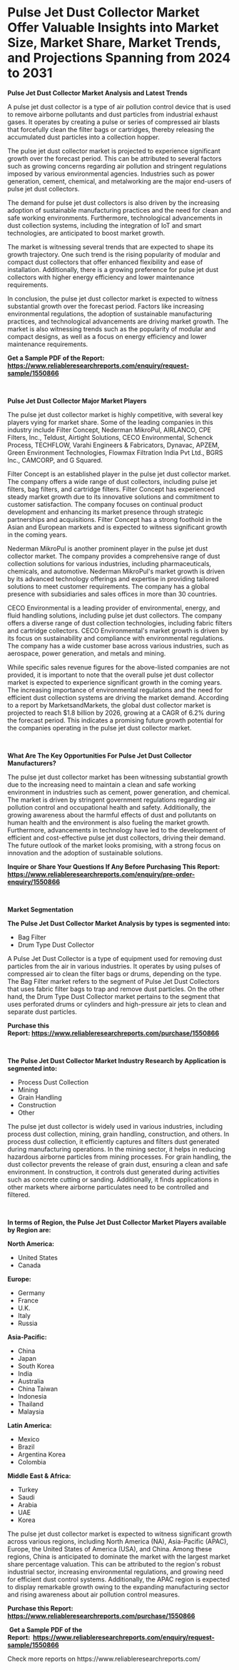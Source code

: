 <p><h1>Pulse Jet Dust Collector Market Offer Valuable Insights into Market Size, Market Share, Market Trends, and Projections Spanning from 2024 to 2031</h1></p><p><strong>Pulse Jet Dust Collector Market Analysis and Latest Trends</strong></p>
<p><p>A pulse jet dust collector is a type of air pollution control device that is used to remove airborne pollutants and dust particles from industrial exhaust gases. It operates by creating a pulse or series of compressed air blasts that forcefully clean the filter bags or cartridges, thereby releasing the accumulated dust particles into a collection hopper.</p><p>The pulse jet dust collector market is projected to experience significant growth over the forecast period. This can be attributed to several factors such as growing concerns regarding air pollution and stringent regulations imposed by various environmental agencies. Industries such as power generation, cement, chemical, and metalworking are the major end-users of pulse jet dust collectors.</p><p>The demand for pulse jet dust collectors is also driven by the increasing adoption of sustainable manufacturing practices and the need for clean and safe working environments. Furthermore, technological advancements in dust collection systems, including the integration of IoT and smart technologies, are anticipated to boost market growth.</p><p>The market is witnessing several trends that are expected to shape its growth trajectory. One such trend is the rising popularity of modular and compact dust collectors that offer enhanced flexibility and ease of installation. Additionally, there is a growing preference for pulse jet dust collectors with higher energy efficiency and lower maintenance requirements.</p><p>In conclusion, the pulse jet dust collector market is expected to witness substantial growth over the forecast period. Factors like increasing environmental regulations, the adoption of sustainable manufacturing practices, and technological advancements are driving market growth. The market is also witnessing trends such as the popularity of modular and compact designs, as well as a focus on energy efficiency and lower maintenance requirements.</p></p>
<p><strong>Get a Sample PDF of the Report:&nbsp; <a href="https://www.reliableresearchreports.com/enquiry/request-sample/1550866">https://www.reliableresearchreports.com/enquiry/request-sample/1550866</a></strong></p>
<p>&nbsp;</p>
<p><strong>Pulse Jet Dust Collector Major Market Players</strong></p>
<p><p>The pulse jet dust collector market is highly competitive, with several key players vying for market share. Some of the leading companies in this industry include Filter Concept, Nederman MikroPul, AIRLANCO, CPE Filters, Inc., Teldust, Airtight Solutions, CECO Environmental, Schenck Process, TECHFLOW, Varahi Engineers & Fabricators, Dynavac, APZEM, Green Environment Technologies, Flowmax Filtration India Pvt Ltd., BGRS Inc., CAMCORP, and G Squared.</p><p>Filter Concept is an established player in the pulse jet dust collector market. The company offers a wide range of dust collectors, including pulse jet filters, bag filters, and cartridge filters. Filter Concept has experienced steady market growth due to its innovative solutions and commitment to customer satisfaction. The company focuses on continual product development and enhancing its market presence through strategic partnerships and acquisitions. Filter Concept has a strong foothold in the Asian and European markets and is expected to witness significant growth in the coming years.</p><p>Nederman MikroPul is another prominent player in the pulse jet dust collector market. The company provides a comprehensive range of dust collection solutions for various industries, including pharmaceuticals, chemicals, and automotive. Nederman MikroPul's market growth is driven by its advanced technology offerings and expertise in providing tailored solutions to meet customer requirements. The company has a global presence with subsidiaries and sales offices in more than 30 countries.</p><p>CECO Environmental is a leading provider of environmental, energy, and fluid handling solutions, including pulse jet dust collectors. The company offers a diverse range of dust collection technologies, including fabric filters and cartridge collectors. CECO Environmental's market growth is driven by its focus on sustainability and compliance with environmental regulations. The company has a wide customer base across various industries, such as aerospace, power generation, and metals and mining.</p><p>While specific sales revenue figures for the above-listed companies are not provided, it is important to note that the overall pulse jet dust collector market is expected to experience significant growth in the coming years. The increasing importance of environmental regulations and the need for efficient dust collection systems are driving the market demand. According to a report by MarketsandMarkets, the global dust collector market is projected to reach $1.8 billion by 2026, growing at a CAGR of 6.2% during the forecast period. This indicates a promising future growth potential for the companies operating in the pulse jet dust collector market.</p></p>
<p>&nbsp;</p>
<p><strong>What Are The Key Opportunities For Pulse Jet Dust Collector Manufacturers?</strong></p>
<p><p>The pulse jet dust collector market has been witnessing substantial growth due to the increasing need to maintain a clean and safe working environment in industries such as cement, power generation, and chemical. The market is driven by stringent government regulations regarding air pollution control and occupational health and safety. Additionally, the growing awareness about the harmful effects of dust and pollutants on human health and the environment is also fueling the market growth. Furthermore, advancements in technology have led to the development of efficient and cost-effective pulse jet dust collectors, driving their demand. The future outlook of the market looks promising, with a strong focus on innovation and the adoption of sustainable solutions.</p></p>
<p><strong>Inquire or Share Your Questions If Any Before Purchasing This Report: <a href="https://www.reliableresearchreports.com/enquiry/pre-order-enquiry/1550866">https://www.reliableresearchreports.com/enquiry/pre-order-enquiry/1550866</a></strong></p>
<p>&nbsp;</p>
<p><strong>Market Segmentation</strong></p>
<p><strong>The Pulse Jet Dust Collector Market Analysis by types is segmented into:</strong></p>
<p><ul><li>Bag Filter</li><li>Drum Type Dust Collector</li></ul></p>
<p><p>A Pulse Jet Dust Collector is a type of equipment used for removing dust particles from the air in various industries. It operates by using pulses of compressed air to clean the filter bags or drums, depending on the type. The Bag Filter market refers to the segment of Pulse Jet Dust Collectors that uses fabric filter bags to trap and remove dust particles. On the other hand, the Drum Type Dust Collector market pertains to the segment that uses perforated drums or cylinders and high-pressure air jets to clean and separate dust particles.</p></p>
<p><strong>Purchase this Report:&nbsp;<a href="https://www.reliableresearchreports.com/purchase/1550866">https://www.reliableresearchreports.com/purchase/1550866</a></strong></p>
<p>&nbsp;</p>
<p><strong>The Pulse Jet Dust Collector Market Industry Research by Application is segmented into:</strong></p>
<p><ul><li>Process Dust Collection</li><li>Mining</li><li>Grain Handling</li><li>Construction</li><li>Other</li></ul></p>
<p><p>The pulse jet dust collector is widely used in various industries, including process dust collection, mining, grain handling, construction, and others. In process dust collection, it efficiently captures and filters dust generated during manufacturing operations. In the mining sector, it helps in reducing hazardous airborne particles from mining processes. For grain handling, the dust collector prevents the release of grain dust, ensuring a clean and safe environment. In construction, it controls dust generated during activities such as concrete cutting or sanding. Additionally, it finds applications in other markets where airborne particulates need to be controlled and filtered.</p></p>
<p>&nbsp;</p>
<p><strong>In terms of Region, the Pulse Jet Dust Collector Market Players available by Region are:</strong></p>
<p>
    <p> <strong> North America: </strong>
        <ul>
            <li>United States</li>
            <li>Canada</li>
        </ul>
        </p> 
    <p> <strong> Europe: </strong>
        <ul>
            <li>Germany</li>
            <li>France</li>
            <li>U.K.</li>
            <li>Italy</li>
            <li>Russia</li>
        </ul>
        </p> 
    <p> <strong> Asia-Pacific: </strong>
        <ul>
            <li>China</li>
            <li>Japan</li>
            <li>South Korea</li>
            <li>India</li>
            <li>Australia</li>
            <li>China Taiwan</li>
            <li>Indonesia</li>
            <li>Thailand</li>
            <li>Malaysia</li>
        </ul>
        </p> 
    <p> <strong> Latin America: </strong>
        <ul>
            <li>Mexico</li>
            <li>Brazil</li>
            <li>Argentina Korea</li>
            <li>Colombia</li>
        </ul>
        </p> 
    <p> <strong> Middle East & Africa: </strong>
        <ul>
            <li>Turkey</li>
            <li>Saudi</li>
            <li>Arabia</li>
            <li>UAE</li>
            <li>Korea</li>
        </ul>
    </p>
    </p>
<p><p>The pulse jet dust collector market is expected to witness significant growth across various regions, including North America (NA), Asia-Pacific (APAC), Europe, the United States of America (USA), and China. Among these regions, China is anticipated to dominate the market with the largest market share percentage valuation. This can be attributed to the region's robust industrial sector, increasing environmental regulations, and growing need for efficient dust control systems. Additionally, the APAC region is expected to display remarkable growth owing to the expanding manufacturing sector and rising awareness about air pollution control measures.</p></p>
<p><strong>Purchase this Report: <a href="https://www.reliableresearchreports.com/purchase/1550866">https://www.reliableresearchreports.com/purchase/1550866</a></strong></p>
<p>&nbsp;<strong>Get a Sample PDF of the Report:&nbsp;&nbsp;<a href="https://www.reliableresearchreports.com/enquiry/request-sample/1550866">https://www.reliableresearchreports.com/enquiry/request-sample/1550866</a></strong></p>
<p><strong></strong></p>
<p>Check more reports on https://www.reliableresearchreports.com/</p>